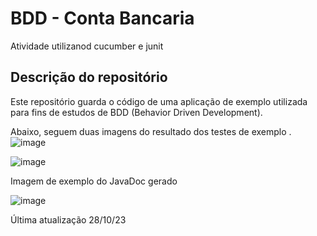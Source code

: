 # BDD - Conta Bancaria
Atividade utilizanod cucumber e junit

## Descrição do repositório
Este repositório guarda o código de uma aplicação de exemplo utilizada para fins de estudos de BDD (Behavior Driven Development). <br/>

Abaixo, seguem duas imagens do resultado dos testes de exemplo .
![image](https://github.com/Gabriel-Aparecido03/ContaBancaria/assets/67979742/e3c7a6e4-b165-4c25-a350-5e8b2a20aaf4) <br/>

![image](https://github.com/Gabriel-Aparecido03/ContaBancaria/assets/67979742/a0a1d13d-5faa-493f-a2a7-1351eff60a6b)


Imagem de exemplo do JavaDoc gerado

![image](https://github.com/Gabriel-Aparecido03/ContaBancaria/assets/67979742/e271baa3-7750-4b8b-b0ca-86ab4d78b5fe)

Última atualização 28/10/23
